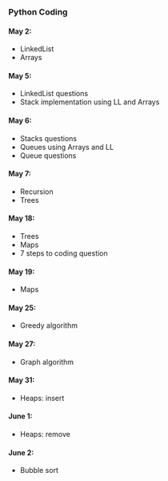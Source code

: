 ### Python Coding

#### May 2:
- LinkedList
- Arrays

#### May 5:
- LinkedList questions
- Stack implementation using LL and Arrays

#### May 6:
- Stacks questions
- Queues using Arrays and LL
- Queue questions

#### May 7:
- Recursion
- Trees

#### May 18:
- Trees
- Maps
- 7 steps to coding question

#### May 19:
- Maps

#### May 25:
- Greedy algorithm

#### May 27:
- Graph algorithm

#### May 31:
- Heaps: insert

#### June 1:
- Heaps: remove

#### June 2:
- Bubble sort
